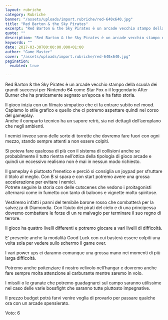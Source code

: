 ```yaml
---
layout: rubriche
category: Rubriche
banner: "/assets/uploads/import.rubriche/red-640x640.jpg"
title: "Red Barton & the Sky Pirates"
excerpt: "Red Barton & the Sky Pirates è un arcade vecchio stampo della scuola dei grandi successi per Nintendo 64 come Star Fox o il leggendario After Burner che ha praticamente segnato un’epoca  e ha fatto storia. Il gioco inizia con un filmato simpatico che ci fa entrare subito nel mood. Capiamo lo stile grafico e [&hellip"
quote: ""
description: "Red Barton & the Sky Pirates è un arcade vecchio stampo della scuola dei grandi successi per Nintendo 64 come Star Fox o il leggendario After Burner che ha praticamente segnato un’epoca  e ha fatto storia. Il gioco inizia con un filmato simpatico che ci fa entrare subito nel mood. Capiamo lo stile grafico e [&hellip"
keywords: ""
date: 2017-03-30T00:00:00.000+01:00
author: "Game Master"
cover: "/assets/uploads/import.rubriche/red-640x640.jpg"
pagination:
  enabled: true

---
```


  
Red Barton & the Sky Pirates è un arcade vecchio stampo della scuola dei grandi successi per Nintendo 64 come Star Fox o il leggendario After Burner che ha praticamente segnato un’epoca e ha fatto storia.

Il gioco inizia con un filmato simpatico che ci fa entrare subito nel mood. Capiamo lo stile grafico e quello che ci potremo aspettare quindi nel corso del gameplay.  
Anche il comparto tecnico ha un sapore retrò, sia nei dettagli dell’aeroplano che negli ambienti.

I nemici invece sono delle sorte di torrette che dovremo fare fuori con ogni mezzo, stando sempre attenti a non essere colpiti.

Si poteva fare qualcosa di più con il sistema di collisioni anche se probabilmente il tutto rientra nell’ottica della tipologia di gioco arcade e quindi un eccessivo realismo non è mai in nessun modo richiesto.

Il gameplay è piuttosto frenetico e perciò si consiglia un joypad per sfruttare il titolo al meglio. Con B si spara e con start potremo avere una grossa accelerazione per evitare i nemici.  
Potrete seguire la storia con delle cutscenes che vedono i proitagonisti alternarsi come in fumetto con tanto di baloons e vignette molto spiritose.

Vestiremo infatti i panni del temibile barone rosso che combatterà per la salvezza di Diamondia. Con l’aiuto dei pirati del cielo e di una principessa dovremo combattere le forze di un re malvagio per terminare il suo regno di terrore.

Il gioco ha quattro livelli differenti e potremo giocare a vari livelli di difficoltà.

E’ presente anche la modalità Good Luck con cui basterà essere colpiti una volta sola per vedere sullo schermo il game over.

I vari power ups ci daranno comunque una grossa mano nei momenti di più larga difficoltà.

Potremo anche poitenziare il nostro velivolo nell’hangar e dovremo anche fare sempre molta attenzione al carburante mentre saremo in volo.

I missili o le granate che potremo guadagnarci sul campo saranno utilissime nel caso delle varie bossfight che saranno tutte piuttosto impegnative.

Il prezzo budget potrà farvi venire voglia di provarlo per passare qualche ora con un arcade spensierato.

Voto: 6